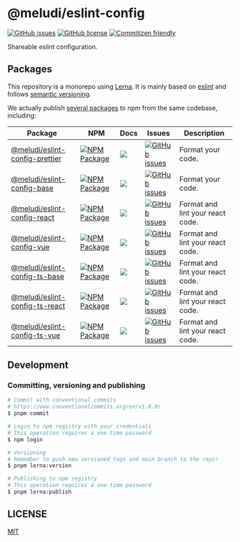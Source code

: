 # @meludi/eslint-config

[![GitHub issues][eslint-config-issues-badge]][eslint-config-issues-link]
[![GitHub license][eslint-config-license-badge]][eslint-config-license-link]
[![Commitizen friendly][commitizen-badge]][commitizen-link]

Shareable eslint configuration.

## Packages

This repository is a monorepo using [Lerna](https://github.com/lerna/lerna). It is mainly based on [eslint](https://eslint.io/) and follows [semantic versioning](https://www.conventionalcommits.org/en/v1.0.0/).

We actually publish [several packages](/packages) to npm from the same codebase, including:

| Package                                                          | NPM                                                                                 | Docs                                              | Issues                                                                                      | Description                      |
| ---------------------------------------------------------------- | ----------------------------------------------------------------------------------- | ------------------------------------------------- | ------------------------------------------------------------------------------------------- | -------------------------------- |
| [@meludi/eslint-config-prettier][eslint-config-prettier-package] | [![NPM Package][eslint-config-prettier-npm-badge]][eslint-config-prettier-npm-link] | [![][doc-badge]][eslint-config-prettier-doc-link] | [![GitHub issues][eslint-config-prettier-issues-badge]][eslint-config-prettier-issues-link] | Format your code.                |
| [@meludi/eslint-config-base][eslint-config-base-package]         | [![NPM Package][eslint-config-base-npm-badge]][eslint-config-base-npm-link]         | [![][doc-badge]][eslint-config-base-doc-link]     | [![GitHub issues][eslint-config-base-issues-badge]][eslint-config-base-issues-link]         | Format your code.                |
| [@meludi/eslint-config-react][eslint-config-react-package]       | [![NPM Package][eslint-config-react-npm-badge]][eslint-config-react-npm-link]       | [![][doc-badge]][eslint-config-react-doc-link]    | [![GitHub issues][eslint-config-react-issues-badge]][eslint-config-react-issues-link]       | Format and lint your react code. |
| [@meludi/eslint-config-vue][eslint-config-vue-package]           | [![NPM Package][eslint-config-vue-npm-badge]][eslint-config-vue-npm-link]           | [![][doc-badge]][eslint-config-vue-doc-link]      | [![GitHub issues][eslint-config-vue-issues-badge]][eslint-config-vue-issues-link]           | Format and lint your react code. |
| [@meludi/eslint-config-ts-base][eslint-config-ts-base-package]   | [![NPM Package][eslint-config-ts-base-npm-badge]][eslint-config-ts-base-npm-link]   | [![][doc-badge]][eslint-config-ts-base-doc-link]  | [![GitHub issues][eslint-config-ts-base-issues-badge]][eslint-config-ts-base-issues-link]   | Format and lint your react code. |
| [@meludi/eslint-config-ts-react][eslint-config-ts-react-package] | [![NPM Package][eslint-config-ts-react-npm-badge]][eslint-config-ts-react-npm-link] | [![][doc-badge]][eslint-config-ts-react-doc-link] | [![GitHub issues][eslint-config-ts-react-issues-badge]][eslint-config-ts-react-issues-link] | Format and lint your react code. |
| [@meludi/eslint-config-ts-vue][eslint-config-ts-vue-package]     | [![NPM Package][eslint-config-ts-vue-npm-badge]][eslint-config-ts-vue-npm-link]     | [![][doc-badge]][eslint-config-ts-vue-doc-link]   | [![GitHub issues][eslint-config-ts-vue-issues-badge]][eslint-config-ts-vue-issues-link]     | Format and lint your react code. |

## Development

### Committing, versioning and publishing
```sh
# Commit with conventional commits
# https://www.conventionalcommits.org/en/v1.0.0/
$ pnpm commit

# Login to npm registry with your credentials
# This operation requires a one-time password
$ npm login

# Versioning
# Remember to push new versioned tags and main branch to the repo!
$ pnpm lerna:version

# Publishing to npm registry
# This operation requires a one-time password
$ pnpm lerna:publish
```

## LICENSE

[MIT](LICENSE)

[doc-badge]: https://img.shields.io/badge/docs-readme-orange.svg?style=flat-square
[commitizen-badge]: https://img.shields.io/badge/commitizen-friendly-brightgreen.svg
[commitizen-link]: http://commitizen.github.io/cz-cli/
[eslint-config-issues-badge]: https://img.shields.io/github/issues/meludi/eslint-config
[eslint-config-issues-link]: https://github.com/meludi/eslint-config/issues
[eslint-config-license-badge]: https://img.shields.io/github/license/meludi/eslint-config
[eslint-config-license-link]: https://github.com/meludi/eslint-config/blob/main/LICENSE
[eslint-config-prettier-package]: https://github.com/meludi/eslint-config/tree/master/packages/eslint-config-prettier
[eslint-config-prettier-npm-badge]: https://img.shields.io/npm/v/@meludi/eslint-config-prettier.svg
[eslint-config-prettier-npm-link]: https://www.npmjs.com/package/@meludi/eslint-config-prettier
[eslint-config-prettier-doc-link]: https://github.com/meludi/eslint-config/tree/master/packages/eslint-config-prettier/#readme
[eslint-config-prettier-issues-badge]: https://img.shields.io/github/issues/meludi/stylelint-config/package:%20eslint-config-prettier?label=issues
[eslint-config-prettier-issues-link]: https://github.com/meludi/stylelint-config/issues?q=is%3Aopen+is%3Aissue+label%3A%22package%3A+eslint-config-prettier%22
[eslint-config-base-package]: https://github.com/meludi/eslint-config/tree/master/packages/eslint-config-base
[eslint-config-base-npm-badge]: https://img.shields.io/npm/v/@meludi/eslint-config-base.svg
[eslint-config-base-npm-link]: https://www.npmjs.com/package/@meludi/eslint-config-base
[eslint-config-base-doc-link]: https://github.com/meludi/eslint-config/tree/master/packages/eslint-config-base/#readme
[eslint-config-base-issues-badge]: https://img.shields.io/github/issues/meludi/stylelint-config/package:%20eslint-config-base?label=issues
[eslint-config-base-issues-link]: https://github.com/meludi/stylelint-config/issues?q=is%3Aopen+is%3Aissue+label%3A%22package%3A+eslint-config-base%22
[eslint-config-react-package]: https://github.com/meludi/eslint-config/tree/master/packages/eslint-config-react
[eslint-config-react-npm-badge]: https://img.shields.io/npm/v/@meludi/eslint-config-react.svg
[eslint-config-react-npm-link]: https://www.npmjs.com/package/@meludi/eslint-config-react
[eslint-config-react-doc-link]: https://github.com/meludi/eslint-config/tree/master/packages/eslint-config-react/#readme
[eslint-config-react-issues-badge]: https://img.shields.io/github/issues/meludi/stylelint-config/package:%20eslint-config-react?label=issues
[eslint-config-react-issues-link]: https://github.com/meludi/stylelint-config/issues?q=is%3Aopen+is%3Aissue+label%3A%22package%3A+eslint-config-react%22
[eslint-config-vue-package]: https://github.com/meludi/eslint-config/tree/master/packages/eslint-config-vue
[eslint-config-vue-npm-badge]: https://img.shields.io/npm/v/@meludi/eslint-config-vue.svg
[eslint-config-vue-npm-link]: https://www.npmjs.com/package/@meludi/eslint-config-vue
[eslint-config-vue-doc-link]: https://github.com/meludi/eslint-config/tree/master/packages/eslint-config-vue/#readme
[eslint-config-vue-issues-badge]: https://img.shields.io/github/issues/meludi/stylelint-config/package:%20eslint-config-vue?label=issues
[eslint-config-vue-issues-link]: https://github.com/meludi/stylelint-config/issues?q=is%3Aopen+is%3Aissue+label%3A%22package%3A+eslint-config-vue%22
[eslint-config-ts-base-package]: https://github.com/meludi/eslint-config/tree/master/packages/eslint-config-ts-base
[eslint-config-ts-base-npm-badge]: https://img.shields.io/npm/v/@meludi/eslint-config-ts-base.svg
[eslint-config-ts-base-npm-link]: https://www.npmjs.com/package/@meludi/eslint-config-ts-base
[eslint-config-ts-base-doc-link]: https://github.com/meludi/eslint-config/tree/master/packages/eslint-config-ts-base/#readme
[eslint-config-ts-base-issues-badge]: https://img.shields.io/github/issues/meludi/stylelint-config/package:%20eslint-config-ts-base?label=issues
[eslint-config-ts-base-issues-link]: https://github.com/meludi/stylelint-config/issues?q=is%3Aopen+is%3Aissue+label%3A%22package%3A+eslint-config-ts-base%22
[eslint-config-ts-react-package]: https://github.com/meludi/eslint-config/tree/master/packages/eslint-config-ts-react
[eslint-config-ts-react-npm-badge]: https://img.shields.io/npm/v/@meludi/eslint-config-ts-react.svg
[eslint-config-ts-react-npm-link]: https://www.npmjs.com/package/@meludi/eslint-config-ts-react
[eslint-config-ts-react-doc-link]: https://github.com/meludi/eslint-config/tree/master/packages/eslint-config-ts-react/#readme
[eslint-config-ts-react-issues-badge]: https://img.shields.io/github/issues/meludi/stylelint-config/package:%20eslint-config-ts-react?label=issues
[eslint-config-ts-react-issues-link]: https://github.com/meludi/stylelint-config/issues?q=is%3Aopen+is%3Aissue+label%3A%22package%3A+eslint-config-ts-react%22
[eslint-config-ts-vue-package]: https://github.com/meludi/eslint-config/tree/master/packages/eslint-config-ts-vue
[eslint-config-ts-vue-npm-badge]: https://img.shields.io/npm/v/@meludi/eslint-config-ts-vue.svg
[eslint-config-ts-vue-npm-link]: https://www.npmjs.com/package/@meludi/eslint-config-ts-vue
[eslint-config-ts-vue-doc-link]: https://github.com/meludi/eslint-config/tree/master/packages/eslint-config-ts-vue/#readme
[eslint-config-ts-vue-issues-badge]: https://img.shields.io/github/issues/meludi/stylelint-config/package:%20eslint-config-ts-vue?label=issues
[eslint-config-ts-vue-issues-link]: https://github.com/meludi/stylelint-config/issues?q=is%3Aopen+is%3Aissue+label%3A%22package%3A+eslint-config-ts-vue%22
